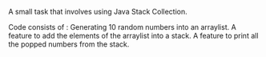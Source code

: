 A small task that involves using Java Stack Collection.

Code consists of :
Generating 10 random numbers into an arraylist. 
A feature to add the elements of the arraylist into a stack.
A feature to print all the popped numbers from the stack.
